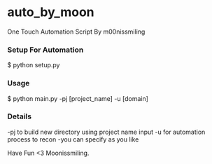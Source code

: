 # auto_by_moon
One Touch Automation Script By m00nissmiling

### Setup For Automation
$ python setup.py

### Usage
$ python main.py -pj [project_name] -u [domain]

### Details
-pj to build new directory using project name input
-u for automation process to recon
-you can specify as you like

Have Fun <3
Moonissmiling.
